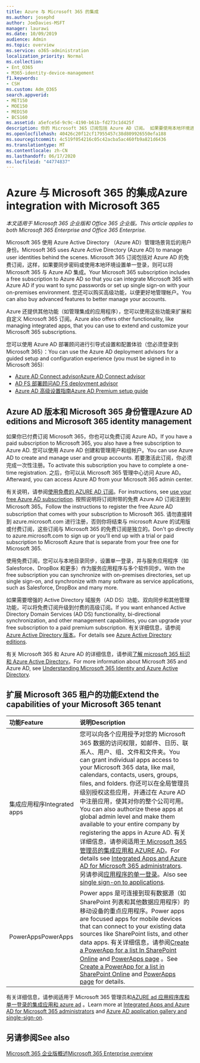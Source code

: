 ```yaml
---
title: Azure 与 Microsoft 365 的集成
ms.author: josephd
author: JoeDavies-MSFT
manager: laurawi
ms.date: 10/09/2019
audience: Admin
ms.topic: overview
ms.service: o365-administration
localization_priority: Normal
ms.collection:
- Ent_O365
- M365-identity-device-management
f1.keywords:
- CSH
ms.custom: Adm_O365
search.appverid:
- MET150
- MOE150
- MED150
- BCS160
ms.assetid: a5efce5d-9c9c-4190-b61b-fd273c1d425f
description: 你的 Microsoft 365 订阅包括 Azure AD 订阅。 如果要使用本地环境进行密码同步或单一登录，请将 Microsoft 365 与 Azure AD 集成。
ms.openlocfilehash: 40426c20f12cf17955457c38d809926550efa188
ms.sourcegitcommit: 4c519f054216c05c42acba5ac460fb9a821d6436
ms.translationtype: MT
ms.contentlocale: zh-CN
ms.lasthandoff: 06/17/2020
ms.locfileid: "44774837"
---
```

# <a name="azure-integration-with-microsoft-365"></a><span data-ttu-id="33399-104">Azure 与 Microsoft 365 的集成</span><span class="sxs-lookup"><span data-stu-id="33399-104">Azure integration with Microsoft 365</span></span>

<span data-ttu-id="33399-105">*本文适用于 Microsoft 365 企业版和 Office 365 企业版。*</span><span class="sxs-lookup"><span data-stu-id="33399-105">*This article applies to both Microsoft 365 Enterprise and Office 365 Enterprise.*</span></span>

<span data-ttu-id="33399-106">Microsoft 365 使用 Azure Active Directory （Azure AD）管理场景背后的用户身份。</span><span class="sxs-lookup"><span data-stu-id="33399-106">Microsoft 365 uses Azure Active Directory (Azure AD) to manage user identities behind the scenes.</span></span> <span data-ttu-id="33399-107">Microsoft 365 订阅包括对 Azure AD 的免费订阅，这样，如果要同步密码或使用本地环境设置单一登录，则可以将 Microsoft 365 与 Azure AD 集成。</span><span class="sxs-lookup"><span data-stu-id="33399-107">Your Microsoft 365 subscription includes a free subscription to Azure AD so that you can integrate Microsoft 365 with Azure AD if you want to sync passwords or set up single sign-on with your on-premises environment.</span></span> <span data-ttu-id="33399-108">您还可以购买高级功能，以便更好地管理帐户。</span><span class="sxs-lookup"><span data-stu-id="33399-108">You can also buy advanced features to better manage your accounts.</span></span>
  
<span data-ttu-id="33399-109">Azure 还提供其他功能（如管理集成的应用程序），您可以使用这些功能来扩展和自定义 Microsoft 365 订阅。</span><span class="sxs-lookup"><span data-stu-id="33399-109">Azure also offers other functionality, like managing integrated apps, that you can use to extend and customize your Microsoft 365 subscriptions.</span></span>
  
<span data-ttu-id="33399-110">您可以使用 Azure AD 部署顾问进行引导式设置和配置体验（您必须登录到 Microsoft 365）：</span><span class="sxs-lookup"><span data-stu-id="33399-110">You can use the Azure AD deployment advisors for a guided setup and configuration experience (you must be signed in to Microsoft 365):</span></span>

 - [<span data-ttu-id="33399-111">Azure AD Connect advisor</span><span class="sxs-lookup"><span data-stu-id="33399-111">Azure AD Connect advisor</span></span>](https://aka.ms/aadconnectpwsync)
 - [<span data-ttu-id="33399-112">AD FS 部署顾问</span><span class="sxs-lookup"><span data-stu-id="33399-112">AD FS deployment advisor</span></span>](https://aka.ms/adfsguidance)
 - [<span data-ttu-id="33399-113">Azure AD 高级设置指南</span><span class="sxs-lookup"><span data-stu-id="33399-113">Azure AD Premium setup guide</span></span>](https://aka.ms/aadpguidance)
  
## <a name="azure-ad-editions-and-microsoft-365-identity-management"></a><span data-ttu-id="33399-114">Azure AD 版本和 Microsoft 365 身份管理</span><span class="sxs-lookup"><span data-stu-id="33399-114">Azure AD editions and Microsoft 365 identity management</span></span>

<span data-ttu-id="33399-115">如果你已付费订阅 Microsoft 365，你也可以免费订阅 Azure AD。</span><span class="sxs-lookup"><span data-stu-id="33399-115">If you have a paid subscription to Microsoft 365, you also have a free subscription to Azure AD.</span></span> <span data-ttu-id="33399-116">您可以使用 Azure AD 创建和管理用户和组帐户。</span><span class="sxs-lookup"><span data-stu-id="33399-116">You can use Azure AD to create and manage user and group accounts.</span></span> <span data-ttu-id="33399-117">若要激活此订阅，你必须完成一次性注册。</span><span class="sxs-lookup"><span data-stu-id="33399-117">To activate this subscription you have to complete a one-time registration.</span></span> <span data-ttu-id="33399-118">之后，你可以从 Microsoft 365 管理中心访问 Azure AD。</span><span class="sxs-lookup"><span data-stu-id="33399-118">Afterward, you can access Azure AD from your Microsoft 365 admin center.</span></span> 

<span data-ttu-id="33399-119">有关说明，请参阅[使用免费的 AZURE AD 订阅](https://go.microsoft.com/fwlink/p/?LinkId=617127)。</span><span class="sxs-lookup"><span data-stu-id="33399-119">For instructions, see [use your free Azure AD subscription](https://go.microsoft.com/fwlink/p/?LinkId=617127).</span></span> <span data-ttu-id="33399-120">按照说明将订阅附带的免费 Azure AD 订阅注册到 Microsoft 365。</span><span class="sxs-lookup"><span data-stu-id="33399-120">Follow the instructions to register the free Azure AD subscription that comes with your subscription to Microsoft 365.</span></span> <span data-ttu-id="33399-121">请勿直接转到 azure.microsoft.com 进行注册，否则你将结束与 microsoft Azure 的试用版或付费订阅，这些订阅与 Microsoft 365 的免费订阅是独立的。</span><span class="sxs-lookup"><span data-stu-id="33399-121">Don't go directly to azure.microsoft.com to sign up or you'll end up with a trial or paid subscription to Microsoft Azure that is separate from your free one for Microsoft 365.</span></span> 
  
<span data-ttu-id="33399-122">使用免费订阅，您可以与本地目录同步，设置单一登录，并与服务应用程序（如 Salesforce、DropBox 和更多）作为服务应用程序与多个软件同步。</span><span class="sxs-lookup"><span data-stu-id="33399-122">With the free subscription you can synchronize with on-premises directories, set up single sign-on, and synchronize with many software as service applications, such as Salesforce, DropBox and many more.</span></span>
  
<span data-ttu-id="33399-123">如果需要增强的 Active Directory 域服务（AD DS）功能、双向同步和其他管理功能，可以将免费订阅升级到付费的高级订阅。</span><span class="sxs-lookup"><span data-stu-id="33399-123">If you want enhanced Active Directory Domain Services (AD DS) functionality, bi-directional synchronization, and other management capabilities, you can upgrade your free subscription to a paid premium subscription.</span></span> <span data-ttu-id="33399-124">有关详细信息，请参阅[Azure Active Directory 版本](https://azure.microsoft.com/pricing/details/active-directory/)。</span><span class="sxs-lookup"><span data-stu-id="33399-124">For details see [Azure Active Directory editions](https://azure.microsoft.com/pricing/details/active-directory/).</span></span>
  
<span data-ttu-id="33399-125">有关 Microsoft 365 和 Azure AD 的详细信息，请参阅[了解 microsoft 365 标识和 Azure Active Directory](about-office-365-identity.md)。</span><span class="sxs-lookup"><span data-stu-id="33399-125">For more information about Microsoft 365 and Azure AD, see [Understanding Microsoft 365 Identity and Azure Active Directory](about-office-365-identity.md).</span></span>
  
## <a name="extend-the-capabilities-of-your-microsoft-365-tenant"></a><span data-ttu-id="33399-126">扩展 Microsoft 365 租户的功能</span><span class="sxs-lookup"><span data-stu-id="33399-126">Extend the capabilities of your Microsoft 365 tenant</span></span>

|<span data-ttu-id="33399-127">**功能**</span><span class="sxs-lookup"><span data-stu-id="33399-127">**Feature**</span></span>|<span data-ttu-id="33399-128">**说明**</span><span class="sxs-lookup"><span data-stu-id="33399-128">**Description**</span></span>|
|:-----|:-----|
|<span data-ttu-id="33399-129">集成应用程序</span><span class="sxs-lookup"><span data-stu-id="33399-129">Integrated apps</span></span>  <br/> |<span data-ttu-id="33399-130">您可以向各个应用授予对您的 Microsoft 365 数据的访问权限，如邮件、日历、联系人、用户、组、文件和文件夹。</span><span class="sxs-lookup"><span data-stu-id="33399-130">You can grant individual apps access to your Microsoft 365 data, like mail, calendars, contacts, users, groups, files, and folders.</span></span> <span data-ttu-id="33399-131">你还可以在全局管理员级别授权这些应用，并通过在 Azure AD 中注册应用，使其对你的整个公司可用。</span><span class="sxs-lookup"><span data-stu-id="33399-131">You can also authorize these apps at global admin level and make them available to your entire company by registering the apps in Azure AD.</span></span> <span data-ttu-id="33399-132">有关详细信息，请参阅适用[于 Microsoft 365 管理员的集成应用和 AZURE AD](https://support.office.com/article/cb2250e3-451e-416f-bf4e-363549652c2a)。</span><span class="sxs-lookup"><span data-stu-id="33399-132">For details see [Integrated Apps and Azure AD for Microsoft 365 administrators](https://support.office.com/article/cb2250e3-451e-416f-bf4e-363549652c2a).</span></span>  <br/> <span data-ttu-id="33399-133">另请参阅[应用程序的单一登录](https://go.microsoft.com/fwlink/p/?LinkId=698604)。</span><span class="sxs-lookup"><span data-stu-id="33399-133">Also see [single sign-on to applications](https://go.microsoft.com/fwlink/p/?LinkId=698604).</span></span>  <br/> |
|<span data-ttu-id="33399-134">PowerApps</span><span class="sxs-lookup"><span data-stu-id="33399-134">PowerApps</span></span>  <br/> | <span data-ttu-id="33399-135">Power apps 是可连接到现有数据源（如 SharePoint 列表和其他数据应用程序）的移动设备的重点应用程序。</span><span class="sxs-lookup"><span data-stu-id="33399-135">Power apps are focused apps for mobile devices that can connect to your existing data sources like SharePoint lists, and other data apps.</span></span> <span data-ttu-id="33399-136">有关详细信息，请参阅[Create a PowerApp for a list In SharePoint Online](https://support.office.com/article/9338b2d2-67ac-4b81-8e67-97da27e5e9ab) and [PowerApps page](https://powerapps.microsoft.com/) 。</span><span class="sxs-lookup"><span data-stu-id="33399-136">See [Create a PowerApp for a list in SharePoint Online](https://support.office.com/article/9338b2d2-67ac-4b81-8e67-97da27e5e9ab) and [PowerApps page](https://powerapps.microsoft.com/) for details.</span></span>  <br/> |
   
<span data-ttu-id="33399-137">有关详细信息，请参阅适用于 Microsoft 365 管理员和[AZURE ad 应用程序库和单一登录](https://docs.microsoft.com/azure/active-directory/manage-apps/what-is-single-sign-on)[的集成应用和 azure ad](integrated-apps-and-azure-ads.md) 。</span><span class="sxs-lookup"><span data-stu-id="33399-137">Learn more at [Integrated Apps and Azure AD for Microsoft 365 administrators](integrated-apps-and-azure-ads.md) and [Azure AD application gallery and single-sign-on](https://docs.microsoft.com/azure/active-directory/manage-apps/what-is-single-sign-on).</span></span>

## <a name="see-also"></a><span data-ttu-id="33399-138">另请参阅</span><span class="sxs-lookup"><span data-stu-id="33399-138">See also</span></span>

[<span data-ttu-id="33399-139">Microsoft 365 企业版概述</span><span class="sxs-lookup"><span data-stu-id="33399-139">Microsoft 365 Enterprise overview</span></span>](https://docs.microsoft.com/microsoft-365/enterprise/microsoft-365-overview)

